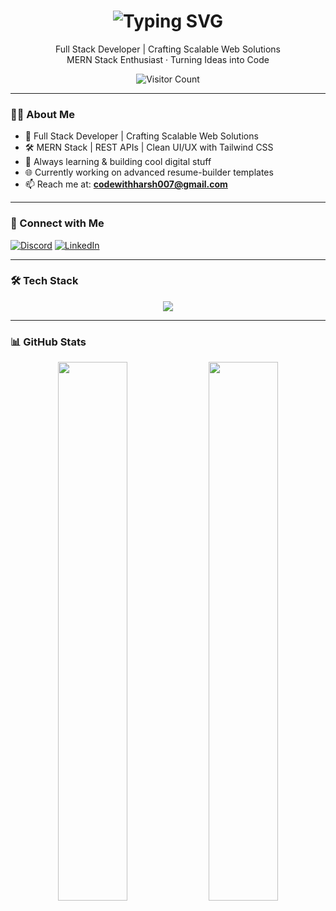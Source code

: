 <!-- GitHub Profile README for codewithharsh007 -->

<!-- 👋 Typing Header Animation -->
<h1 align="center">
  <img src="https://readme-typing-svg.demolab.com?font=Fira+Code&size=24&pause=1000&color=6C63FF&center=true&vCenter=true&width=400&lines=Hi+%F0%9F%91%8B%2C+I'm+Harsh" alt="Typing SVG" />
</h1>

<p align="center">
  Full Stack Developer | Crafting Scalable Web Solutions  
  <br />
  MERN Stack Enthusiast · Turning Ideas into Code
</p>


<!-- 🖼️ Banner Placeholder -->
<p align="center">
<!--   <img src="your-banner-url-here" alt="Profile Banner" /> -->
</p>

<!-- 👁️ Visitor Counter -->
<p align="center">
  <img src="https://komarev.com/ghpvc/?username=codewithharsh007&label=Visitors&style=flat-square&color=blue" alt="Visitor Count" />
</p>

---

### 👨‍💻 About Me

- 🚀 Full Stack Developer | Crafting Scalable Web Solutions  
- 🛠️ MERN Stack | REST APIs | Clean UI/UX with Tailwind CSS  
- 🧠 Always learning & building cool digital stuff  
- 🌐 Currently working on advanced resume-builder templates  
- 📫 Reach me at: **codewithharsh007@gmail.com**

---

### 🔗 Connect with Me

[![Discord](https://img.shields.io/badge/Discord-codewithharsh007-5865F2?style=flat&logo=discord&logoColor=white)](https://discordapp.com/users/codewithharsh007)
[![LinkedIn](https://img.shields.io/badge/LinkedIn-Harsh-blue?style=flat&logo=linkedin&logoColor=white)](https://www.linkedin.com/in/codewithharsh007/)

---

### 🛠️ Tech Stack

<div align="center">
  <img src="https://skillicons.dev/icons?i=html,css,js,react,nodejs,express,mongodb,tailwind,vite,java,git,github,figma,sql" />
</div>

---

### 📊 GitHub Stats

<div align="center">
  <img src="https://github-readme-stats.vercel.app/api?username=codewithharsh007&show_icons=true&theme=default&hide_border=true" width="47%" />
  <img src="https://github-readme-streak-stats.herokuapp.com/?user=codewithharsh007&theme=default&hide_border=true" width="47%" />
</div>

<!--

---

### 🐍 GitHub Contribution Snake

<p align="center">
  <img src="https://raw.githubusercontent.com/codewithharsh007/codewithharsh007/output/github-contribution-grid-snake.svg" alt="snake animation" />
</p>
-->